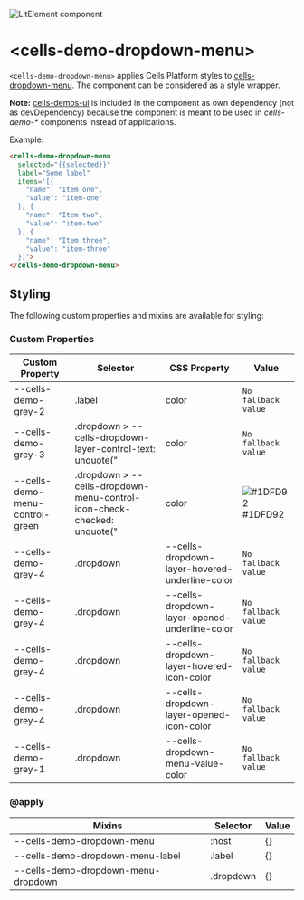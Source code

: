 ![LitElement component](https://img.shields.io/badge/litElement-component-blue.svg)

# &lt;cells-demo-dropdown-menu&gt;

`<cells-demo-dropdown-menu>` applies Cells Platform styles to [cells-dropdown-menu](https://globaldevtools.bbva.com/bitbucket/projects/CELLSCOMPONENTSCATALOG/repos/cells-dropdown-menu/browse). The component can be considered as a style wrapper.

**Note:** [cells-demos-ui](https://globaldevtools.bbva.com/bitbucket/projects/CELLSCOMPONENTSCATALOG/repos/cells-demos-ui/browse) is included in the component as own dependency (not as devDependency) because the component is meant to be used in _cells-demo-*_ components instead of applications.

Example:
```html
<cells-demo-dropdown-menu
  selected="{{selected}}"
  label="Some label"
  items='[{
    "name": "Item one",
    "value": "item-one"
  }, {
    "name": "Item two",
    "value": "item-two"
  }, {
    "name": "Item three",
    "value": "item-three"
  }]'>
</cells-demo-dropdown-menu>
```

## Styling

The following custom properties and mixins are available for styling:

### Custom Properties
| Custom Property                 | Selector                                                                | CSS Property                                   | Value                                                             |
| ------------------------------- | ----------------------------------------------------------------------- | ---------------------------------------------- | ----------------------------------------------------------------- |
| --cells-demo-grey-2             | .label                                                                  | color                                          | `No fallback value`                                               |
| --cells-demo-grey-3             | .dropdown > --cells-dropdown-layer-control-text: unquote("              | color                                          | `No fallback value`                                               |
| --cells-demo-menu-control-green | .dropdown > --cells-dropdown-menu-control-icon-check-checked: unquote(" | color                                          |  ![#1DFD92](https://placehold.it/15/1DFD92/000000?text=+) #1DFD92 |
| --cells-demo-grey-4             | .dropdown                                                               | --cells-dropdown-layer-hovered-underline-color | `No fallback value`                                               |
| --cells-demo-grey-4             | .dropdown                                                               | --cells-dropdown-layer-opened-underline-color  | `No fallback value`                                               |
| --cells-demo-grey-4             | .dropdown                                                               | --cells-dropdown-layer-hovered-icon-color      | `No fallback value`                                               |
| --cells-demo-grey-4             | .dropdown                                                               | --cells-dropdown-layer-opened-icon-color       | `No fallback value`                                               |
| --cells-demo-grey-1             | .dropdown                                                               | --cells-dropdown-menu-value-color              | `No fallback value`                                               |
### @apply
| Mixins                              | Selector  | Value |
| ----------------------------------- | --------- | ----- |
| --cells-demo-dropdown-menu          | :host     | {}    |
| --cells-demo-dropdown-menu-label    | .label    | {}    |
| --cells-demo-dropdown-menu-dropdown | .dropdown | {}    |
